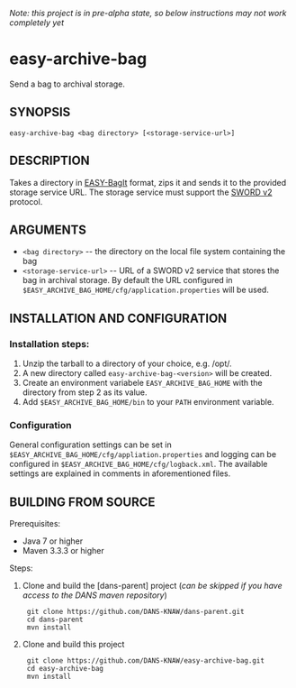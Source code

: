 *Note: this project is in pre-alpha state, so below instructions may not work completely yet*

easy-archive-bag
================

Send a bag to archival storage.


SYNOPSIS
--------

    easy-archive-bag <bag directory> [<storage-service-url>]


DESCRIPTION
-----------

Takes a directory in [EASY-BagIt] format, zips it and sends it to the provided storage service URL. The storage service 
must support the [SWORD v2] protocol.


ARGUMENTS
---------

* ``<bag directory>`` -- the directory on the local file system containing the bag
* ``<storage-service-url>`` -- URL of a SWORD v2 service that stores the bag in archival storage. By default the 
   URL configured in ``$EASY_ARCHIVE_BAG_HOME/cfg/application.properties`` will be used.


INSTALLATION AND CONFIGURATION
------------------------------

### Installation steps:

1. Unzip the tarball to a directory of your choice, e.g. /opt/.
2. A new directory called ``easy-archive-bag-<version>`` will be created.
3. Create an environment variabele ``EASY_ARCHIVE_BAG_HOME`` with the directory from step 2 as its value.
4. Add ``$EASY_ARCHIVE_BAG_HOME/bin`` to your ``PATH`` environment variable.


### Configuration

General configuration settings can be set in ``$EASY_ARCHIVE_BAG_HOME/cfg/appliation.properties`` and logging can be
configured in ``$EASY_ARCHIVE_BAG_HOME/cfg/logback.xml``. The available settings are explained in comments in 
aforementioned files.


BUILDING FROM SOURCE
--------------------

Prerequisites:

* Java 7 or higher
* Maven 3.3.3 or higher
 
Steps:

1. Clone and build the [dans-parent] project (*can be skipped if you have access to the DANS maven repository*)
      
        git clone https://github.com/DANS-KNAW/dans-parent.git
        cd dans-parent
        mvn install
2. Clone and build this project

        git clone https://github.com/DANS-KNAW/easy-archive-bag.git
        cd easy-archive-bag
        mvn install

[EASY-BagIt]: http://easy.dans.knaw.nl/schemas/EASY-BagIt.html
[SWORD v2]: http://swordapp.github.io/SWORDv2-Profile/SWORDProfile.html

